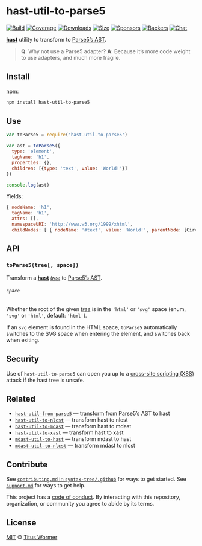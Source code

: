 # hast-util-to-parse5

[![Build][build-badge]][build]
[![Coverage][coverage-badge]][coverage]
[![Downloads][downloads-badge]][downloads]
[![Size][size-badge]][size]
[![Sponsors][sponsors-badge]][collective]
[![Backers][backers-badge]][collective]
[![Chat][chat-badge]][chat]

[**hast**][hast] utility to transform to [Parse5’s AST][ast].

> **Q**: Why not use a Parse5 adapter?
> **A**: Because it’s more code weight to use adapters, and much more fragile.

## Install

[npm][]:

```sh
npm install hast-util-to-parse5
```

## Use

```js
var toParse5 = require('hast-util-to-parse5')

var ast = toParse5({
  type: 'element',
  tagName: 'h1',
  properties: {},
  children: [{type: 'text', value: 'World!'}]
})

console.log(ast)
```

Yields:

```js
{ nodeName: 'h1',
  tagName: 'h1',
  attrs: [],
  namespaceURI: 'http://www.w3.org/1999/xhtml',
  childNodes: [ { nodeName: '#text', value: 'World!', parentNode: [Circular] } ] }
```

## API

### `toParse5(tree[, space])`

Transform a [**hast**][hast] [*tree*][tree] to [Parse5’s AST][ast].

###### `space`

Whether the root of the given [*tree*][tree] is in the `'html'` or `'svg'` space
(enum, `'svg'` or `'html'`, default: `'html'`).

If an `svg` element is found in the HTML space, `toParse5` automatically
switches to the SVG space when entering the element, and switches back when
exiting.

## Security

Use of `hast-util-to-parse5` can open you up to a
[cross-site scripting (XSS)][xss] attack if the hast tree is unsafe.

## Related

*   [`hast-util-from-parse5`](https://github.com/syntax-tree/hast-util-from-parse5)
    — transform from Parse5’s AST to hast
*   [`hast-util-to-nlcst`](https://github.com/syntax-tree/hast-util-to-nlcst)
    — transform hast to nlcst
*   [`hast-util-to-mdast`](https://github.com/syntax-tree/hast-util-to-mdast)
    — transform hast to mdast
*   [`hast-util-to-xast`](https://github.com/syntax-tree/hast-util-to-xast)
    — transform hast to xast
*   [`mdast-util-to-hast`](https://github.com/syntax-tree/mdast-util-to-hast)
    — transform mdast to hast
*   [`mdast-util-to-nlcst`](https://github.com/syntax-tree/mdast-util-to-nlcst)
    — transform mdast to nlcst

## Contribute

See [`contributing.md` in `syntax-tree/.github`][contributing] for ways to get
started.
See [`support.md`][support] for ways to get help.

This project has a [code of conduct][coc].
By interacting with this repository, organization, or community you agree to
abide by its terms.

## License

[MIT][license] © [Titus Wormer][author]

<!-- Definitions -->

[build-badge]: https://img.shields.io/travis/syntax-tree/hast-util-to-parse5.svg

[build]: https://travis-ci.org/syntax-tree/hast-util-to-parse5

[coverage-badge]: https://img.shields.io/codecov/c/github/syntax-tree/hast-util-to-parse5.svg

[coverage]: https://codecov.io/github/syntax-tree/hast-util-to-parse5

[downloads-badge]: https://img.shields.io/npm/dm/hast-util-to-parse5.svg

[downloads]: https://www.npmjs.com/package/hast-util-to-parse5

[size-badge]: https://img.shields.io/bundlephobia/minzip/hast-util-to-parse5.svg

[size]: https://bundlephobia.com/result?p=hast-util-to-parse5

[sponsors-badge]: https://opencollective.com/unified/sponsors/badge.svg

[backers-badge]: https://opencollective.com/unified/backers/badge.svg

[collective]: https://opencollective.com/unified

[chat-badge]: https://img.shields.io/badge/chat-discussions-success.svg

[chat]: https://github.com/syntax-tree/unist/discussions

[npm]: https://docs.npmjs.com/cli/install

[license]: license

[author]: https://wooorm.com

[contributing]: https://github.com/syntax-tree/.github/blob/HEAD/contributing.md

[support]: https://github.com/syntax-tree/.github/blob/HEAD/support.md

[coc]: https://github.com/syntax-tree/.github/blob/HEAD/code-of-conduct.md

[ast]: https://github.com/inikulin/parse5/wiki/Documentation

[tree]: https://github.com/syntax-tree/unist#tree

[hast]: https://github.com/syntax-tree/hast

[xss]: https://en.wikipedia.org/wiki/Cross-site_scripting
